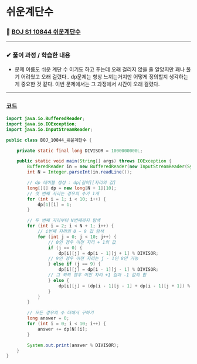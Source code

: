 # **쉬운계단수**
### 📌 [BOJ S1 10844 쉬운계단수](https://www.acmicpc.net/problem/10844)
-------------
### **✔ 풀이 과정 / 학습한 내용**
- 문제 이름도 쉬운 계단 수 이기도 하고 푸는데 오래 걸리지 않을 줄 알았지만 꽤나 풀기 어려웠고 오래 걸렸다..
dp문제는 항상 느끼는거지만 어떻게 정의할지 생각하는게 중요한 것 같다. 이번 문제에서는 그 과정에서 시간이 오래 걸렸다.
-------------
### **코드**
```java
import java.io.BufferedReader;
import java.io.IOException;
import java.io.InputStreamReader;

public class BOJ_10844_쉬운계단수 {

    private static final long DIVISOR = 1000000000L;

    public static void main(String[] args) throws IOException {
        BufferedReader in = new BufferedReader(new InputStreamReader(System.in));
        int N = Integer.parseInt(in.readLine());

        // dp 테이블 생성 : dp[길이][자리의 값]
        long[][] dp = new long[N + 1][10];
        // 첫 번째 자리는 경우의 수가 1개
        for (int i = 1; i < 10; i++) {
            dp[1][i] = 1;
        }

        // 두 번째 자리부터 N번째까지 탐색
        for (int i = 2; i < N + 1; i++) {
            // i번째 자리의 0 ~ 9 값 탐색
            for (int j = 0; j < 10; j++) {
                // 0인 경우 이전 자리 + 1의 값
                if (j == 0) {
                    dp[i][j] = dp[i - 1][j + 1] % DIVISOR;
                // 9인 경우 이전 자리는 j - 1인 8만 가능
                } else if (j == 9) {
                    dp[i][j] = dp[i - 1][j - 1] % DIVISOR;
                // 그 외의 경우 이전 자리 +1 값과 -1 값의 합
                } else {
                    dp[i][j] = (dp[i - 1][j - 1] + dp[i - 1][j + 1]) % DIVISOR;
                }
            }
        }

        // 모든 경우의 수 더해서 구하기
        long answer = 0;
        for (int i = 0; i < 10; i++) {
            answer += dp[N][i];
        }

        System.out.print(answer % DIVISOR);
    }
}
```